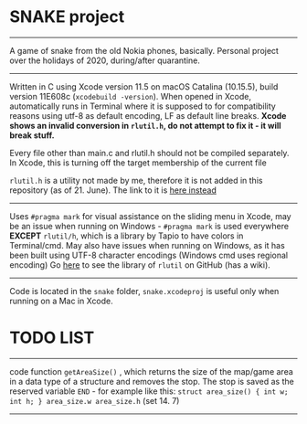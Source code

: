 # SNAKE project
---
A game of snake from the old Nokia phones, basically.
Personal project over the holidays of 2020, during/after quarantine.

---
Written in C using Xcode version 11.5 on macOS Catalina (10.15.5), build version 11E608c (`xcodebuild -version`). 
When opened in Xcode, automatically runs in Terminal where it is supposed to for compatibility reasons using utf-8 as default encoding, LF as default line breaks. **Xcode shows an invalid conversion in `rlutil.h`, do not attempt to fix it - it will break stuff.**

Every file other than main.c and rlutil.h should not be compiled separately. In Xcode, this is turning off the target membership of the current file

`rlutil.h` is a utility not made by me, therefore it is not added in this repository (as of 21. June). The link to it is [here instead](https://github.com/tapio/rlutil)

---
Uses `#pragma mark` for visual assistance on the sliding menu in Xcode, may be an issue when running on Windows - `#pragma mark` is used everywhere **EXCEPT**  `rlutil/h`, which is a library by Tapio to have colors in Terminal/cmd.
May also have issues when running on Windows, as it has been built using UTF-8 character encodings (Windows cmd uses regional encoding)
Go [here](https://github.com/tapio/rlutil) to see the library of `rlutil` on GitHub (has a wiki).

---
Code is located in the `snake` folder, `snake.xcodeproj` is useful only when running on a Mac in Xcode.


#  TODO LIST
---
code function `getAreaSize()` , which returns the size of the map/game area in a data type of a structure and removes the stop. The stop is saved as the reserved variable `END` - for example like this:
`struct area_size() {
    int w;
    int h;
}
area_size.w
area_size.h`
(set 14. 7)

---
